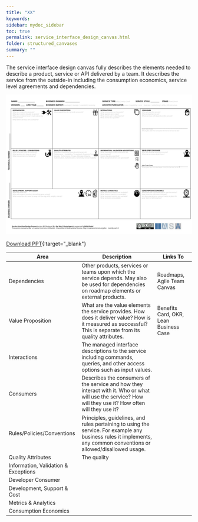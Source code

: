 ```yaml
---
title: "XX"
keywords: 
sidebar: mydoc_sidebar
toc: true
permalink: service_interface_design_canvas.html
folder: structured_canvases
summary: ""
---
```



The service interface design canvas fully describes the elements needed to describe a product, service or API delivered by a team. It describes the service from the outside-in including the consumption economics, service level agreements and dependencies.

![image001](media/service_interface_design_canvas001.svg)

[Download PPT](media/ppt/service_interface_design_canvas.ppt){:target="_blank"}

| Area | Description | Links To |
| --- | --- | --- |
| Dependencies | Other products, services or teams upon which the service depends. May also be used for dependencies on roadmap elements or external products. | Roadmaps, Agile Team Canvas |
| Value Proposition | What are the value elements the service provides. How does it deliver value? How is it measured as successful? This is separate from its quality attributes. | Benefits Card, OKR, Lean Business Case |
| Interactions | The managed interface descriptions to the service including commands, queries, and other access options such as input values. |   |
| Consumers | Describes the consumers of the service and how they interact with it. Who or what will use the service? How will they use it? How often will they use it? |   |
| Rules/Policies/Conventions | Principles, guidelines, and rules pertaining to using the service. For example any business rules it implements, any common conventions or allowed/disallowed usage. |   |
| Quality Attributes | The quality |   |
| Information, Validation & Exceptions |   |   |
| Developer Consumer |   |   |
| Development, Support & Cost |   |   |
| Metrics & Analytics |   |   |
| Consumption Economics |   |   |




